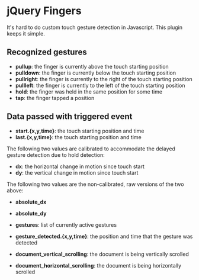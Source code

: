 # jQuery Fingers

It's hard to do custom touch gesture detection in Javascript. This plugin keeps it simple.

## Recognized gestures
  * **pullup**: the finger is currently above the touch starting position
  * **pulldown**: the finger is currently below the touch starting position
  * **pullright**: the finger is currently to the right of the touch starting position
  * **pullleft**: the finger is currently to the left of the touch starting position
  * **hold**: the finger was held in the same position for some time
  * **tap**: the finger tapped a position

## Data passed with triggered event
  * **start.{x,y,time}**: the touch starting position and time
  * **last.{x,y,time}**: the touch starting position and time
  
  The following two values are calibrated to accommodate the delayed gesture detection due to hold detection:
  
  * **dx**: the horizontal change in motion since touch start
  * **dy**: the vertical change in motion since touch start
  
  The following two values are the non-calibrated, raw versions of the two above:
  
  * **absolute_dx**
  * **absolute_dy**
  
  * **gestures**: list of currently active gestures
  * **gesture_detected.{x,y,time}**: the position and time that the gesture was detected
  * **document_vertical_scrolling**: the document is being vertically scrolled
  * **document_horizontal_scrolling**: the document is being horizontally scrolled
